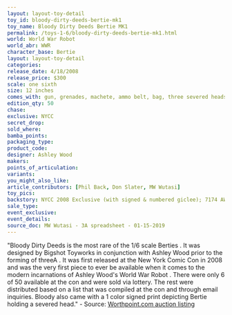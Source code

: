 ```yaml
---
layout: layout-toy-detail 
toy_id: bloody-dirty-deeds-bertie-mk1
toy_name: Bloody Dirty Deeds Bertie MK1
permalink: /toys-1-6/bloody-dirty-deeds-bertie-mk1.html
world: World War Robot
world_abr: WWR
character_base: Bertie
layout: layout-toy-detail
categories: 
release_date: 4/18/2008
release_price: $300 
scale: one sixth
size: 12 inches
comes_with: gun, grenades, machete, ammo belt, bag, three severed heads and a base, as well as the signed and number print limited to just 50.
edition_qty: 50
chase: 
exclusive: NYCC
secret_drop: 
sold_where: 
bamba_points: 
packaging_type: 
product_code:
designer: Ashley Wood
makers: 
points_of_articulation: 
variants: 
you_might_also_like: 
article_contributors: [Phil Back, Don Slater, MW Wutasi]
toy_pics: 
backstory: NYCC 2008 Exclusive (with signed & numbered giclee); 7174 AW threezero
sale_type: 
event_exclusive: 
event_details: 
source_doc: MW Wutasi - 3A spreadsheet - 01-15-2019
---
```

"Bloody Dirty Deeds is the most rare of the 1/6 scale Berties . It was designed by Bigshot Toyworks in conjunction with Ashley Wood prior to the forming of threeA . It was first released at the New York Comic Con in 2008 and was the very first piece to ever be available when it comes to the modern incarnations of Ashley Wood's World War Robot . There were only 6 of 50 available at the con and were sold via lottery. The rest were distributed based on a list that was compiled at the con and through email inquiries. Bloody also came with a 1 color signed print depicting Bertie holding a severed head." - Source: <a href="https://www.worthpoint.com/worthopedia/6-bloody-dirty-deeds-bertie-mk1-wwr-1748587126" target="_blank">Worthpoint.com auction listing</a>